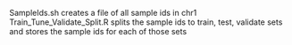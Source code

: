 SampleIds.sh creates a file of all sample ids in chr1
Train_Tune_Validate_Split.R splits the sample ids to train, test, validate sets and stores the sample ids for each of those sets